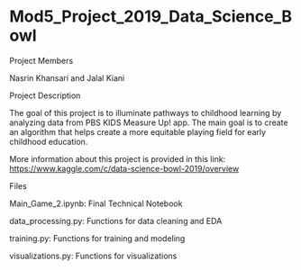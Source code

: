 # Mod5_Project_2019_Data_Science_Bowl

Project Members

Nasrin Khansari and Jalal Kiani

Project Description

 The goal of this project is to illuminate pathways to childhood learning by analyzing data from PBS KIDS Measure Up! app. The main goal is to create an algorithm that helps create a more equitable playing field for early childhood education.
 
 
 More information about this project is provided in this link: https://www.kaggle.com/c/data-science-bowl-2019/overview
 
 

Files

Main_Game_2.ipynb: Final Technical Notebook

data_processing.py: Functions for data cleaning and EDA

training.py: Functions for training and modeling

visualizations.py: Functions for visualizations
